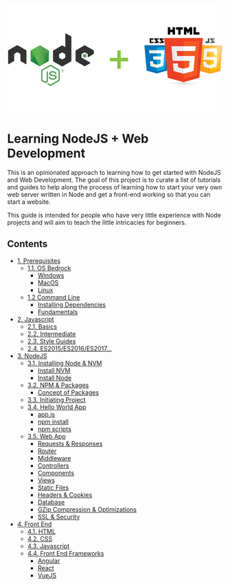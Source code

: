 <div align="center">
  <img src="./images/curr-logo.png" width="500px">
</div>

# Learning NodeJS + Web Development
This is an opinionated approach to learning how to get started with NodeJS and Web Development. The goal of this project is to curate a list of tutorials and guides to help along the process of learning how to start your very own web server written in Node and get a front-end working so that you can start a website.

This guide is intended for people who have very little experience with Node projects and will aim to teach the little intricacies for beginners.

## Contents
- [1. Prerequisites](./Prerequisites/README.md#11-prerequisites)
  - [1.1. OS Bedrock](./Prerequisites/README.md#11-os-bedrock)
    - [Windows](./Prerequisites/README.md#windows)
    - [MacOS](./Prerequisites/README.md#macos)
    - [Linux ](./Prerequisites/README.md#linux)
  - [1.2 Command Line](./Prerequisites/README.md#12-command-line)
    - [Installing Dependencies](./Prerequisites/README.md#12-command-line)
    - [Fundamentals](./Prerequisites/README.md#fundamentals)
- [2. Javascript](./Javascript/README.md#javascript)
  - [2.1. Basics](./Javascript/README.md#basics)
  - [2.2. Intermediate](./Javascript/README.md#Intermediate)
  - [2.3. Style Guides](./Javascript/README.md#style-guides)
  - [2.4. ES2015/ES2016/ES2017...](./Javascript/README.md#contents)
- [3. NodeJS](./NodeJS/README.md)
  - [3.1. Installing Node & NVM](./NodeJS/README.md#installing-node-nvm)
    - [Install NVM](./NodeJS/README.md#install-nvm)
    - [Install Node](./NodeJS/README.md#install-node)
  - [3.2. NPM & Packages](./NodeJS/README.md#npm-packages)
    - [Concept of Packages](./NodeJS/README.md#npm-packages)
  - [3.3. Initiating Project](./NodeJS/README.md#initiating-project)
  - [3.4. Hello World App](./NodeJS/README.md#hello-world-app)
    - [app.js](./NodeJS/README.md#appjs)
    - [npm install ](./NodeJS/README.md#npm-install)
    - [npm scripts]()
  - [3.5. Web App]()
    - [Requests & Responses]()
    - [Router]()
    - [Middleware]()
    - [Controllers]()
    - [Components]()
    - [Views]()
    - [Static Files]()
    - [Headers & Cookies]()
    - [Database]()
    - [GZip Compression & Optimizations]()
    - [SSL & Security]()
- [4. Front End]()
  - [4.1. HTML]()
  - [4.2. CSS]()
  - [4.3. Javascript]()
  - [4.4. Front End Frameworks]()
    - [Angular]()
    - [React]()
    - [VueJS]()
    
  
